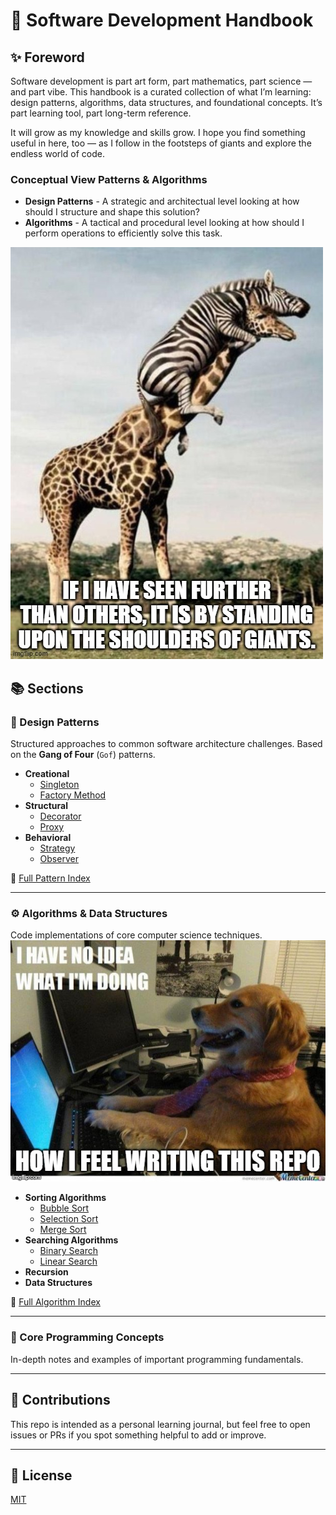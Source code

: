 # 🧠 Software Development Handbook

## ✨ Foreword

Software development is part art form, part mathematics, part science — and part vibe.
This handbook is a curated collection of what I’m learning: design patterns, algorithms, data structures, and foundational concepts.
It’s part learning tool, part long-term reference.

It will grow as my knowledge and skills grow. I hope you find something useful in here, too — as I follow in the footsteps of giants and explore the endless world of code.

### Conceptual View Patterns &amp; Algorithms
* **Design Patterns** - A strategic and architectual level looking at how should I structure and shape this solution?
* **Algorithms** - A tactical and procedural level looking at how should I perform operations to efficiently solve this task. 

![Following in the footsteps of giants](assets/memes/standing_upon_shoulders_of_giants.jpg)

## 📚 Sections

### 🎨 Design Patterns
Structured approaches to common software architecture challenges. Based on the **Gang of Four** (`Gof`)  patterns.

- **Creational**
  - [Singleton](design_patterns/creational/singleton.ts)
  - [Factory Method](design_patterns/creational/factory.ts)
  <!-- - [Abstract Factory](design_patterns/creational/abstract_factory.md) -->
- **Structural**
  - [Decorator](design_patterns/structural/decorator.ts)
  - [Proxy](design_patterns/structural/proxy.ts)
  <!-- - [Adapter](design_patterns/structural/adapter.md) -->
  <!-- - [Composite](design_patterns/structural/composite.md) -->
- **Behavioral**
  - [Strategy](design_patterns/behavioral/strategy.ts)
  - [Observer](design_patterns/behavioral/observer.ts)
  <!-- - [Command](design_patterns/behavioral/command.md) -->

📄 [Full Pattern Index](design_patterns/README.md)

---

### ⚙️ Algorithms & Data Structures
Code implementations of core computer science techniques.
![How I feel writing this repo](assets/memes/no_idea_dog.jpg)

- **Sorting Algorithms**
  - [Bubble Sort](algorithms/sorting/bubble_sort.c)
  - [Selection Sort](algorithms/sorting/selection_sort.c)
  - [Merge Sort](algorithms/sorting/merge_sort.c)
  <!--
  - [Quick Sort](algorithms/sorting/quick_sort.c)
  - [Radix Sort](algorithms/sorting/radix_sort.c) -->
- **Searching Algorithms**
  - [Binary Search](algorithms/searching/binary_search.c)
  - [Linear Search](algorithms/searching/linear_search.c)
  <!-- - [Depth-first search (DFS)](algorithms/searching/dfs.c)
  - [Dijkstra’s](algorithms/shortest_path/dijkstra.c) -->
- **Recursion**
  <!-- - [Factorial](algorithms/recursion/factorial.c) -->
- **Data Structures**
  <!-- - [Hash Table](algorithms/data_structures/hash_table.c)
  - [Hash Map](algorithms/data_structures/hash_map.c)
  - [Linked List](algorithms/data_structures/linked_list.c)
  - [Stack](algorithms/data_structures/stack.c) -->

📄 [Full Algorithm Index](algorithms/README.md)

---

### 🧩 Core Programming Concepts
In-depth notes and examples of important programming fundamentals.

<!-- - [Callback](concepts/callback.md)
- [Closure](concepts/closure.md)
- [Event Loop](concepts/event_loop.md) -->

---

## 🔄 Contributions
This repo is intended as a personal learning journal, but feel free to open issues or PRs if you spot something helpful to add or improve.

---

## 📜 License

[MIT](LICENSE)
